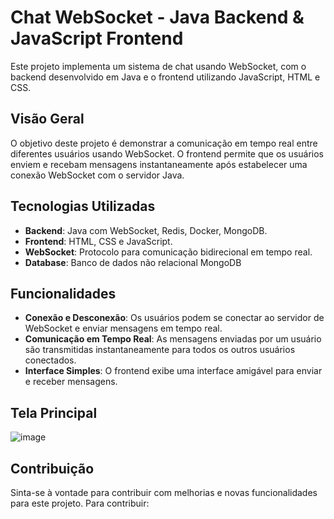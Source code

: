 # Chat WebSocket - Java Backend & JavaScript Frontend

Este projeto implementa um sistema de chat usando WebSocket, com o backend desenvolvido em Java e o frontend utilizando JavaScript, HTML e CSS.

## Visão Geral

O objetivo deste projeto é demonstrar a comunicação em tempo real entre diferentes usuários usando WebSocket. O frontend permite que os usuários enviem e recebam mensagens instantaneamente após estabelecer uma conexão WebSocket com o servidor Java.

## Tecnologias Utilizadas

- **Backend**: Java com WebSocket, Redis, Docker, MongoDB.
- **Frontend**: HTML, CSS e JavaScript.
- **WebSocket**: Protocolo para comunicação bidirecional em tempo real.
- **Database**: Banco de dados não relacional MongoDB

## Funcionalidades

- **Conexão e Desconexão**: Os usuários podem se conectar ao servidor de WebSocket e enviar mensagens em tempo real.
- **Comunicação em Tempo Real**: As mensagens enviadas por um usuário são transmitidas instantaneamente para todos os outros usuários conectados.
- **Interface Simples**: O frontend exibe uma interface amigável para enviar e receber mensagens.


## Tela Principal
![image](https://github.com/user-attachments/assets/c740fbef-383c-4d69-9937-f10a4c4dce70)


## Contribuição

Sinta-se à vontade para contribuir com melhorias e novas funcionalidades para este projeto. Para contribuir:
